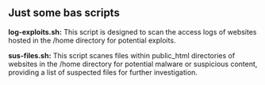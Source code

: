 ## Just some bas scripts

**log-exploits.sh:** This script is designed to scan the access logs of websites hosted in the /home directory for potential exploits. 

**sus-files.sh:** This script scanes files within public_html directories of websites in the /home directory for potential malware or suspicious content, providing a list of suspected files for further investigation.
